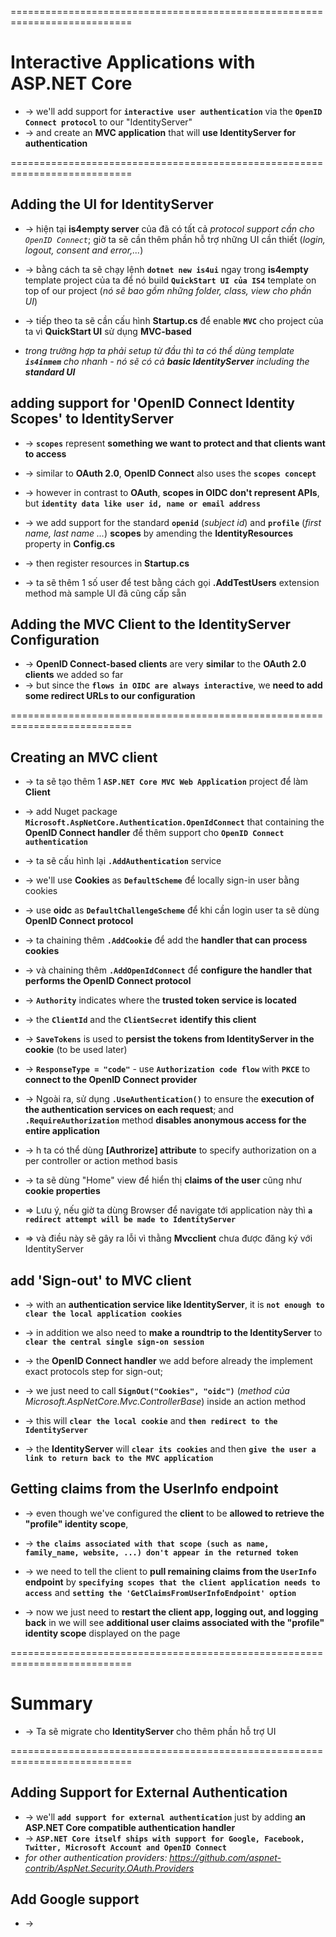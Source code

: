 > 

===========================================================================
# Interactive Applications with ASP.NET Core
* -> we'll add support for **`interactive user authentication`** via the **`OpenID Connect protocol`** to our "IdentityServer"
* -> and create an **MVC application** that will **use IdentityServer for authentication**

===========================================================================

## Adding the UI for IdentityServer
* -> hiện tại **is4empty server** của đã có tất cả _protocol support cần cho `OpenID Connect`_; giờ ta sẽ cần thêm phần hỗ trợ những UI cần thiết (_login, logout, consent and error,..._) 
* -> bằng cách ta sẽ chạy lệnh **`dotnet new is4ui`** ngay trong **is4empty** template project của ta để nó build **`QuickStart UI của IS4`** template on top of our project (_nó sẽ bao gồm những folder, class, view cho phần UI_) 
* -> tiếp theo ta sẽ cần cấu hình **Startup.cs** để enable **`MVC`** cho project của ta vì **QuickStart UI** sử dụng **MVC-based**

* _trong trường hợp ta phải setup từ đầu thì ta có thể dùng template **`is4inmem`** cho nhanh - nó sẽ có cả **basic IdentityServer** including the **standard UI**_

## adding support for 'OpenID Connect Identity Scopes' to IdentityServer
* -> **`scopes`** represent **something we want to protect and that clients want to access**
* -> similar to **OAuth 2.0**, **OpenID Connect** also uses the **`scopes concept`**
* -> however in contrast to **OAuth**, **scopes in OIDC don't represent APIs**, but **`identity data like user id, name or email address`**

* -> we add support for the standard **`openid`** (_subject id_) and **`profile`** (_first name, last name ..._) **scopes** by amending the **IdentityResources** property in **Config.cs**
* -> then register resources in **Startup.cs**

* -> ta sẽ thêm 1 số user để test bằng cách gọi **.AddTestUsers** extension method mà sample UI đã cũng cấp sẵn 

## Adding the MVC Client to the IdentityServer Configuration
* -> **OpenID Connect-based clients** are very **similar** to the **OAuth 2.0 clients** we added so far
* -> but since the **`flows in OIDC are always interactive`**, we **need to add some redirect URLs to our configuration**

===========================================================================

## Creating an MVC client
* -> ta sẽ tạo thêm 1 **`ASP.NET Core MVC Web Application`** project để làm **Client** 
* -> add Nuget package **`Microsoft.AspNetCore.Authentication.OpenIdConnect`** that containing the **OpenID Connect handler** để thêm support cho **`OpenID Connect authentication`**

* -> ta sẽ cấu hình lại **`.AddAuthentication`** service 
* -> we'll use **Cookies** as **`DefaultScheme`** để locally sign-in user bằng cookies
* -> use **oidc** as **`DefaultChallengeScheme`** để khi cần login user ta sẽ dùng **OpenID Connect protocol**
* -> ta chaining thêm **`.AddCookie`** để add the **handler that can process cookies**

* -> và chaining thêm **`.AddOpenIdConnect`** để **configure the handler that performs the OpenID Connect protocol**
* -> **`Authority`** indicates where the **trusted token service is located**
* -> the **`ClientId`** and the **`ClientSecret`** **identify this client**
* -> **`SaveTokens`** is used to **persist the tokens from IdentityServer in the cookie** (to be used later)
* -> **`ResponseType = "code"`** - use **`Authorization code flow`** with **`PKCE`** to **connect to the OpenID Connect provider**
 
* -> Ngoài ra, sử dụng **`.UseAuthentication()`** to ensure the **execution of the authentication services on each request**; and **`.RequireAuthorization`** method **disables anonymous access for the entire application**
* -> h ta có thể dùng **[Authrorize] attribute** to specify authorization on a per controller or action method basis

* -> ta sẽ dùng "Home" view để hiển thị **claims of the user** cũng như **cookie properties**

* => Lưu ý, nếu giờ ta dùng Browser để navigate tới application này thì **`a redirect attempt will be made to IdentityServer`**
* => và điều này sẽ gây ra lỗi vì thằng **Mvcclient** chưa được đăng ký với IdentityServer

## add 'Sign-out' to MVC client
* -> with an **authentication service like IdentityServer**, it is **`not enough to clear the local application cookies`**
* -> in addition we also need to **make a roundtrip to the IdentityServer** to **`clear the central single sign-on session`**

* -> the **OpenID Connect handler** we add before already the implement exact protocols step for sign-out; 
* -> we just need to call **`SignOut("Cookies", "oidc")`** (_method của Microsoft.AspNetCore.Mvc.ControllerBase_)  inside an action method
* -> this will **`clear the local cookie`** and **`then redirect to the IdentityServer`**
* -> the **IdentityServer** will **`clear its cookies`** and then **`give the user a link to return back to the MVC application`**

## Getting claims from the UserInfo endpoint
* -> even though we've configured the **client** to be **allowed to retrieve the "profile" identity scope**,
* -> **`the claims associated with that scope (such as name, family_name, website, ...) don't appear in the returned token`**

* -> we need to tell the client to **pull remaining claims from the `UserInfo` endpoint** by **`specifying scopes that the client application needs to access`** and **`setting the 'GetClaimsFromUserInfoEndpoint' option`**
* -> now we just need to **restart the client app, logging out, and logging back** in we will see **additional user claims associated with the "profile" identity scope** displayed on the page

===========================================================================
# Summary
* -> Ta sẽ migrate cho **IdentityServer** cho thêm phần hỗ trợ UI

===========================================================================
## Adding Support for External Authentication
* -> we'll **`add support for external authentication`** just by adding **an ASP.NET Core compatible authentication handler**
* -> **`ASP.NET Core itself ships with support for Google, Facebook, Twitter, Microsoft Account and OpenID Connect`**
* _for other authentication providers: https://github.com/aspnet-contrib/AspNet.Security.OAuth.Providers_

## Add Google support
* -> 